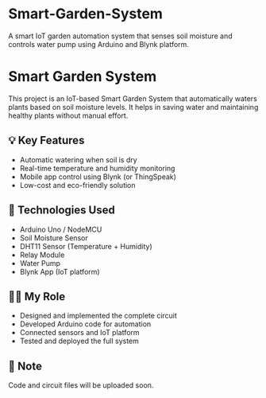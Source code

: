 # Smart-Garden-System
A smart IoT garden automation system that senses soil moisture and controls water pump using Arduino and Blynk platform.
# Smart Garden System

This project is an IoT-based Smart Garden System that automatically waters plants based on soil moisture levels. It helps in saving water and maintaining healthy plants without manual effort.

## 💡 Key Features
- Automatic watering when soil is dry
- Real-time temperature and humidity monitoring
- Mobile app control using Blynk (or ThingSpeak)
- Low-cost and eco-friendly solution

## 🔧 Technologies Used
- Arduino Uno / NodeMCU
- Soil Moisture Sensor
- DHT11 Sensor (Temperature + Humidity)
- Relay Module
- Water Pump
- Blynk App (IoT platform)

## 👨‍💻 My Role
- Designed and implemented the complete circuit
- Developed Arduino code for automation
- Connected sensors and IoT platform
- Tested and deployed the full system

## 📌 Note
Code and circuit files will be uploaded soon.
